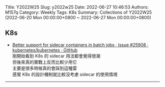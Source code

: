 Title: Y2022W25
Slug: y2022w25
Date: 2022-06-27 10:46:53
Authors: M157q
Category: Weekly
Tags: K8s
Summary: Collections of Y2022W25 (2022-06-20 Mon 00:00:00+0800 ~ 2022-06-27 Mon 00:00:00+0800)


## K8s  
- [Better support for sidecar containers in batch jobs · Issue #25908 · kubernetes/kubernetes · GitHub](https://github.com/kubernetes/kubernetes/issues/25908#issuecomment-308569672)  
剛開始看到 K8s 的 sidecar 用法都會覺得很潮  
但後來真的實戰上反而比較少用它  
主要是很多時候真的會踩到這種雷  
感覺 K8s 的設計機制就比較沒考慮 sidecar 的使用情境  

---


